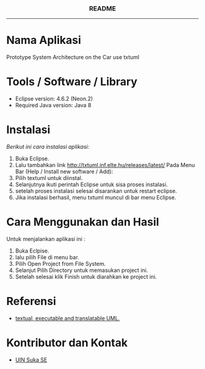 <div align="center">
  <h3 align="center">README</h3>

</div>
<hr>

# Nama Aplikasi
Prototype System Architecture on the Car use txtuml

# Tools / Software / Library
- Eclipse version: 4.6.2 (Neon.2)
- Required Java version: Java 8

# Instalasi
_Berikut ini cara instalasi aplikasi:_
1. Buka Eclipse.
2. Lalu tambahkan link http://txtuml.inf.elte.hu/releases/latest/
Pada Menu Bar (Help / Install new software / Add):
3. Pilih textuml untuk diinstal.
4. Selanjutnya ikuti perintah Eclipse untuk sisa proses instalasi.
5. setelah proses instalasi selesai disarankan untuk restart eclipse.
6. Jika instalasi berhasil, menu txtuml muncul di bar menu Eclipse.


# Cara Menggunakan dan Hasil
Untuk menjalankan aplikasi ini :
1. Buka Eclpise.
2. lalu pilih File di menu bar.
3. Pilih Open Project from File System.
4. Selanjut Pilih Directory untuk memasukan project ini.
5. Setelah selesai klik Finish untuk diarahkan ke project ini.

  
# Referensi
- [textual, executable and translatable UML.](http://txtuml.inf.elte.hu/wiki/doku.php?id=start)

# Kontributor dan Kontak
- [UIN Suka SE](https://github.com/uin-suka-se)
